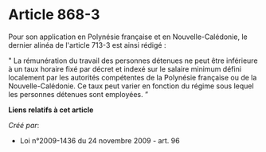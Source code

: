 # Article 868-3

Pour son application en Polynésie française et en Nouvelle-Calédonie, le dernier alinéa de l'article 713-3 est ainsi
rédigé : 

" La rémunération du travail des personnes détenues ne peut être inférieure à un taux horaire fixé par décret et indexé sur
le salaire minimum défini localement par les autorités compétentes de la Polynésie française ou de la Nouvelle-Calédonie. Ce
taux peut varier en fonction du régime sous lequel les personnes détenues sont employées. ”

**Liens relatifs à cet article**

_Créé par_:

  - Loi n°2009-1436 du 24 novembre 2009 - art. 96
